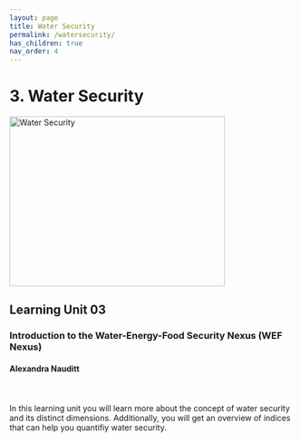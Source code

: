 ```yaml
---
layout: page
title: Water Security
permalink: /watersecurity/
has_children: true
nav_order: 4
---
```

# **3. Water Security**

<img src="/wef-nexus-online-course/assets/water-dimensions.png"
     alt="Water Security"
     width="380"
     height="300">

## Learning Unit 03
### Introduction to the Water-Energy-Food Security Nexus (WEF Nexus)
#### Alexandra Nauditt 
<br/> <br/>
In this learning unit you will learn more about the concept of water security and its distinct 
dimensions. Additionally, you will get an overview of indices that can help you  quantifiy water security.